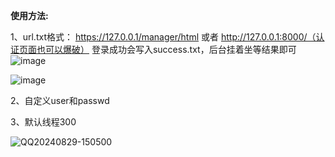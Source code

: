 **使用方法:**

1、url.txt格式：
https://127.0.0.1/manager/html
或者
http://127.0.0.1:8000/（认证页面也可以爆破）
登录成功会写入success.txt，后台挂着坐等结果即可
![image](https://github.com/user-attachments/assets/a7022172-2b18-4f3d-89f3-b70534d5b570)

![image](https://github.com/user-attachments/assets/93c03073-15d8-4e4f-b984-7075c415b3b9)

2、自定义user和passwd

3、默认线程300

![QQ20240829-150500](https://github.com/user-attachments/assets/4f6cf89e-0bcb-4228-ab3a-6e4b486b663d)
